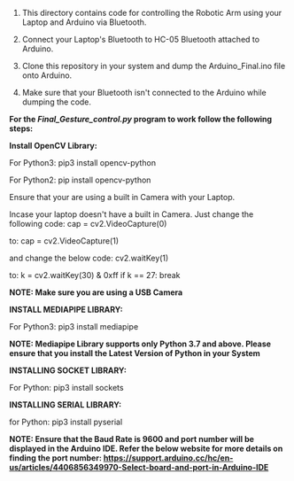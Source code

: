 1) This directory contains code for controlling the Robotic Arm using your Laptop and Arduino via Bluetooth.

2) Connect your Laptop's Bluetooth to HC-05 Bluetooth attached to Arduino.

3) Clone this repository in your system and dump the Arduino_Final.ino file onto Arduino.

4) Make sure that your Bluetooth isn't connected to the Arduino while dumping the code.

**For the *Final_Gesture_control.py* program to work follow the following steps:**

**Install OpenCV Library:**

For Python3:
pip3 install opencv-python

For Python2:
pip install opencv-python

Ensure that your are using a built in Camera with your Laptop.

Incase your laptop doesn't have a built in Camera. Just change the following code:
cap = cv2.VideoCapture(0)

to:
cap = cv2.VideoCapture(1)

and change the below code:
cv2.waitKey(1)

to:
k = cv2.waitKey(30) & 0xff
        if k == 27:
            break

**NOTE: Make sure you are using a USB Camera**


**INSTALL MEDIAPIPE LIBRARY:**

For Python3:
pip3 install mediapipe

**NOTE: Mediapipe Library supports only Python 3.7 and above. Please ensure that you install the Latest Version of Python in your System**

**INSTALLING SOCKET LIBRARY:**

For Python:
pip3 install sockets

**INSTALLING SERIAL LIBRARY:**

for Python:
pip3 install pyserial

**NOTE: Ensure that the Baud Rate is 9600 and port number will be displayed in the Arduino IDE.
Refer the below website for more details on finding the port number:
https://support.arduino.cc/hc/en-us/articles/4406856349970-Select-board-and-port-in-Arduino-IDE**
